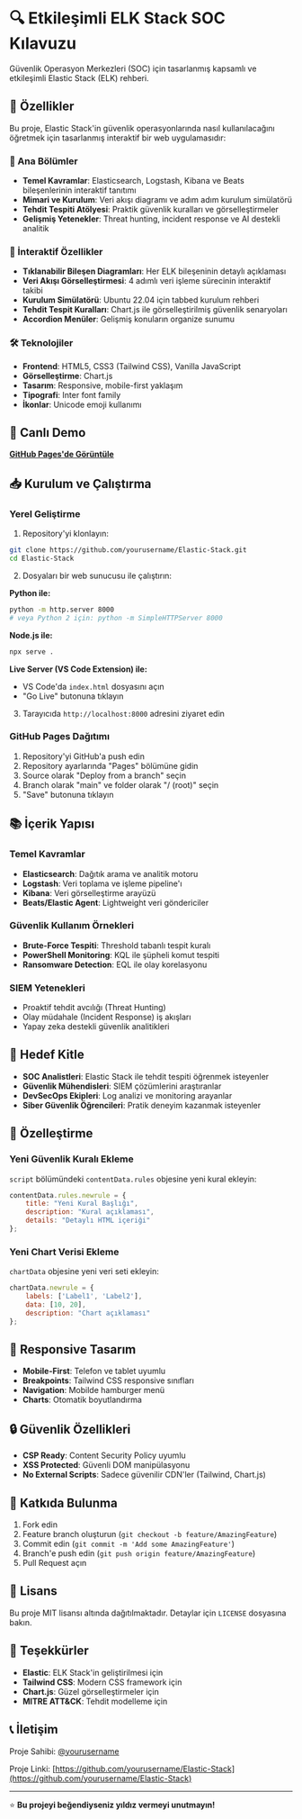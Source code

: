# 🔍 Etkileşimli ELK Stack SOC Kılavuzu

Güvenlik Operasyon Merkezleri (SOC) için tasarlanmış kapsamlı ve etkileşimli Elastic Stack (ELK) rehberi.

## 🌟 Özellikler

Bu proje, Elastic Stack'in güvenlik operasyonlarında nasıl kullanılacağını öğretmek için tasarlanmış interaktif bir web uygulamasıdır:

### 🎯 Ana Bölümler
- **Temel Kavramlar**: Elasticsearch, Logstash, Kibana ve Beats bileşenlerinin interaktif tanıtımı
- **Mimari ve Kurulum**: Veri akışı diagramı ve adım adım kurulum simülatörü
- **Tehdit Tespiti Atölyesi**: Praktik güvenlik kuralları ve görselleştirmeler
- **Gelişmiş Yetenekler**: Threat hunting, incident response ve AI destekli analitik

### 🎨 İnteraktif Özellikler
- **Tıklanabilir Bileşen Diagramları**: Her ELK bileşeninin detaylı açıklaması
- **Veri Akışı Görselleştirmesi**: 4 adımlı veri işleme sürecinin interaktif takibi
- **Kurulum Simülatörü**: Ubuntu 22.04 için tabbed kurulum rehberi
- **Tehdit Tespit Kuralları**: Chart.js ile görselleştirilmiş güvenlik senaryoları
- **Accordion Menüler**: Gelişmiş konuların organize sunumu

### 🛠️ Teknolojiler
- **Frontend**: HTML5, CSS3 (Tailwind CSS), Vanilla JavaScript
- **Görselleştirme**: Chart.js
- **Tasarım**: Responsive, mobile-first yaklaşım
- **Tipografi**: Inter font family
- **İkonlar**: Unicode emoji kullanımı

## 🚀 Canlı Demo

[**GitHub Pages'de Görüntüle**](https://yourusername.github.io/Elastic-Stack/)

## 📥 Kurulum ve Çalıştırma

### Yerel Geliştirme

1. Repository'yi klonlayın:
```bash
git clone https://github.com/yourusername/Elastic-Stack.git
cd Elastic-Stack
```

2. Dosyaları bir web sunucusu ile çalıştırın:

**Python ile:**
```bash
python -m http.server 8000
# veya Python 2 için: python -m SimpleHTTPServer 8000
```

**Node.js ile:**
```bash
npx serve .
```

**Live Server (VS Code Extension) ile:**
- VS Code'da `index.html` dosyasını açın
- "Go Live" butonuna tıklayın

3. Tarayıcıda `http://localhost:8000` adresini ziyaret edin

### GitHub Pages Dağıtımı

1. Repository'yi GitHub'a push edin
2. Repository ayarlarında "Pages" bölümüne gidin
3. Source olarak "Deploy from a branch" seçin
4. Branch olarak "main" ve folder olarak "/ (root)" seçin
5. "Save" butonuna tıklayın

## 📚 İçerik Yapısı

### Temel Kavramlar
- **Elasticsearch**: Dağıtık arama ve analitik motoru
- **Logstash**: Veri toplama ve işleme pipeline'ı
- **Kibana**: Veri görselleştirme arayüzü
- **Beats/Elastic Agent**: Lightweight veri göndericiler

### Güvenlik Kullanım Örnekleri
- **Brute-Force Tespiti**: Threshold tabanlı tespit kuralı
- **PowerShell Monitoring**: KQL ile şüpheli komut tespiti
- **Ransomware Detection**: EQL ile olay korelasyonu

### SIEM Yetenekleri
- Proaktif tehdit avcılığı (Threat Hunting)
- Olay müdahale (Incident Response) iş akışları
- Yapay zeka destekli güvenlik analitikleri

## 🎯 Hedef Kitle

- **SOC Analistleri**: Elastic Stack ile tehdit tespiti öğrenmek isteyenler
- **Güvenlik Mühendisleri**: SIEM çözümlerini araştıranlar  
- **DevSecOps Ekipleri**: Log analizi ve monitoring arayanlar
- **Siber Güvenlik Öğrencileri**: Pratik deneyim kazanmak isteyenler

## 🔧 Özelleştirme

### Yeni Güvenlik Kuralı Ekleme

`script` bölümündeki `contentData.rules` objesine yeni kural ekleyin:

```javascript
contentData.rules.newrule = {
    title: "Yeni Kural Başlığı",
    description: "Kural açıklaması",
    details: "Detaylı HTML içeriği"
};
```

### Yeni Chart Verisi Ekleme

`chartData` objesine yeni veri seti ekleyin:

```javascript
chartData.newrule = {
    labels: ['Label1', 'Label2'],
    data: [10, 20],
    description: "Chart açıklaması"
};
```

## 📱 Responsive Tasarım

- **Mobile-First**: Telefon ve tablet uyumlu
- **Breakpoints**: Tailwind CSS responsive sınıfları
- **Navigation**: Mobilde hamburger menü
- **Charts**: Otomatik boyutlandırma

## 🔒 Güvenlik Özellikleri

- **CSP Ready**: Content Security Policy uyumlu
- **XSS Protected**: Güvenli DOM manipülasyonu
- **No External Scripts**: Sadece güvenilir CDN'ler (Tailwind, Chart.js)

## 🤝 Katkıda Bulunma

1. Fork edin
2. Feature branch oluşturun (`git checkout -b feature/AmazingFeature`)
3. Commit edin (`git commit -m 'Add some AmazingFeature'`)
4. Branch'e push edin (`git push origin feature/AmazingFeature`)
5. Pull Request açın

## 📄 Lisans

Bu proje MIT lisansı altında dağıtılmaktadır. Detaylar için `LICENSE` dosyasına bakın.

## 🙏 Teşekkürler

- **Elastic**: ELK Stack'in geliştirilmesi için
- **Tailwind CSS**: Modern CSS framework için
- **Chart.js**: Güzel görselleştirmeler için
- **MITRE ATT&CK**: Tehdit modelleme için

## 📞 İletişim

Proje Sahibi: [@yourusername](https://github.com/yourusername)

Proje Linki: [https://github.com/yourusername/Elastic-Stack](https://github.com/yourusername/Elastic-Stack)

---

⭐ **Bu projeyi beğendiyseniz yıldız vermeyi unutmayın!**

